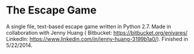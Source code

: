 # The Escape Game
A single file, text-based escape game written in Python 2.7. Made in collaboration with Jenny Huang ( Bitbucket: https://bitbucket.org/enivares/ LinkedIn: https://www.linkedin.com/in/jenny-huang-3199b1a0/). Finished in 5/22/2014.
